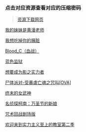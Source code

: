### 点击对应资源查看对应的压缩密码

> [资源下载网页](https://bec.today/dmglzy/inner/?resource)

[我的妹妹是黄漫老师](https://tuoma.bec.today/item?id=9kNgGk8PHO7FE9kM1mBmy) 

[我想吃掉你的胰脏](https://tuoma.bec.today/item?id=Jn6kuTxU8xUbhJq9XNC6y)

[Blood_C（血战）](https://tuoma.bec.today/item?id=syICE3odwh9n9qbr8jX-F)

[蓝色监狱](https://tuoma.bec.today/item?id=ZpPCTKsb-r3cAXFLbGNWk)

[想要成为影之实力者](https://tuoma.bec.today/item?id=lpC-TnZOEli8O8HSEXKb6)

[尸体派对-受暴虐亡魂之咒叫[OVA]](https://tuoma.bec.today/item?id=MJ0ndcqIisOb4SBVr_8X3)

[终末的女武神](https://tuoma.bec.today/item?id=SlYvpwgUXaE2WBit8quHg)

[名侦探柯南：万圣节的新娘](https://tuoma.bec.today/item?id=HNWDeHxz5dY9gvMXTstJ4)

[咒术回战剧场版](https://tuoma.bec.today/item?id=pw_6yrv09YRPz2HiQQtbY)

[欢迎来到实力主义至上的教室第二季](https://tuoma.bec.today/item?id=fULBKZEfVQ-sjfR6YIKDW)